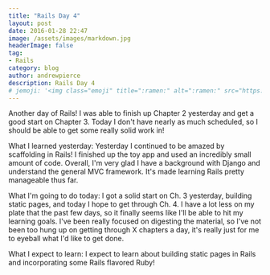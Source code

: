 ```yaml
---
title: "Rails Day 4"
layout: post
date: 2016-01-28 22:47
image: /assets/images/markdown.jpg
headerImage: false
tag:
- Rails
category: blog
author: andrewpierce
description: Rails Day 4
# jemoji: '<img class="emoji" title=":ramen:" alt=":ramen:" src="https://assets.github.com/images/icons/emoji/unicode/1f35c.png" height="20" width="20" align="absmiddle">'
---
```

Another day of Rails! I was able to finish up Chapter 2 yesterday and get a good start on Chapter 3. Today I don't have nearly as much scheduled, so I should be able to get some really solid work in!


What I learned yesterday:
Yesterday I continued to be amazed by scaffolding in Rails! I finished up the toy app and used an incredibly small amount of code. Overall, I'm very glad I have a background with Django and understand the general MVC framework. It's made learning Rails pretty manageable thus far.


What I'm going to do today:
I got a solid start on Ch. 3 yesterday, building static pages, and today I hope to get through Ch. 4. I have a lot less on my plate that the past few days, so it finally seems like I'll be able to hit my learning goals. I've been really focused on digesting the material, so I've not been too hung up on getting through X chapters a day, it's really just for me to eyeball what I'd like to get done.


What I expect to learn:
I expect to learn about building static pages in Rails and incorporating some Rails flavored Ruby!
